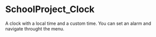 # SchoolProject_Clock
A clock with a local time and a custom time. You can set an alarm and navigate throught the menu.
